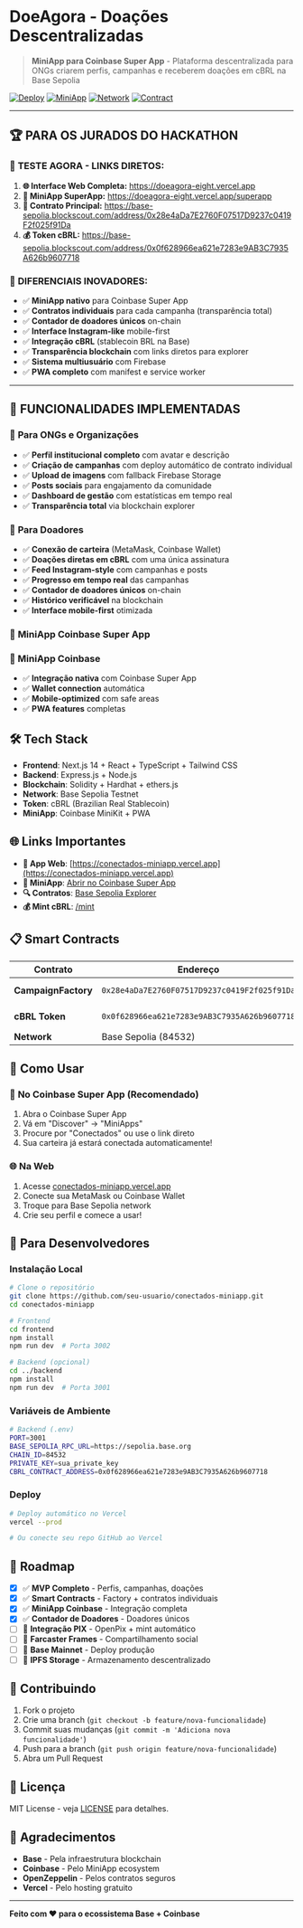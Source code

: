 # DoeAgora - Doações Descentralizadas

> **MiniApp para Coinbase Super App** - Plataforma descentralizada para ONGs criarem perfis, campanhas e receberem doações em cBRL na Base Sepolia

[![Deploy](https://img.shields.io/badge/Deploy-Vercel-black?logo=vercel)](https://doeagora-eight.vercel.app)
[![MiniApp](https://img.shields.io/badge/MiniApp-Coinbase%20SuperApp-0052FF?logo=coinbase)](https://doeagora-eight.vercel.app/superapp)
[![Network](https://img.shields.io/badge/Network-Base%20Sepolia-0052FF)](https://base-sepolia.blockscout.com)
[![Contract](https://img.shields.io/badge/Contract-CampaignFactory-success)](https://base-sepolia.blockscout.com/address/0x28e4aDa7E2760F07517D9237c0419F2f025f91Da)

---

## 🏆 **PARA OS JURADOS DO HACKATHON**

### 🚀 **TESTE AGORA - LINKS DIRETOS:**

1. **🌐 Interface Web Completa:** https://doeagora-eight.vercel.app
2. **📱 MiniApp SuperApp:** https://doeagora-eight.vercel.app/superapp
3. **🔗 Contrato Principal:** https://base-sepolia.blockscout.com/address/0x28e4aDa7E2760F07517D9237c0419F2f025f91Da
4. **💰 Token cBRL:** https://base-sepolia.blockscout.com/address/0x0f628966ea621e7283e9AB3C7935A626b9607718

### 🎯 **DIFERENCIAIS INOVADORES:**

- ✅ **MiniApp nativo** para Coinbase Super App
- ✅ **Contratos individuais** para cada campanha (transparência total)
- ✅ **Contador de doadores únicos** on-chain
- ✅ **Interface Instagram-like** mobile-first
- ✅ **Integração cBRL** (stablecoin BRL na Base)
- ✅ **Transparência blockchain** com links diretos para explorer
- ✅ **Sistema multiusuário** com Firebase
- ✅ **PWA completo** com manifest e service worker

---

## 🚀 **FUNCIONALIDADES IMPLEMENTADAS**

### 🏢 **Para ONGs e Organizações**
- ✅ **Perfil institucional completo** com avatar e descrição
- ✅ **Criação de campanhas** com deploy automático de contrato individual
- ✅ **Upload de imagens** com fallback Firebase Storage
- ✅ **Posts sociais** para engajamento da comunidade
- ✅ **Dashboard de gestão** com estatísticas em tempo real
- ✅ **Transparência total** via blockchain explorer

### 💝 **Para Doadores**
- ✅ **Conexão de carteira** (MetaMask, Coinbase Wallet)
- ✅ **Doações diretas em cBRL** com uma única assinatura
- ✅ **Feed Instagram-style** com campanhas e posts
- ✅ **Progresso em tempo real** das campanhas
- ✅ **Contador de doadores únicos** on-chain
- ✅ **Histórico verificável** na blockchain
- ✅ **Interface mobile-first** otimizada

### 📱 **MiniApp Coinbase Super App**
### 📱 MiniApp Coinbase
- ✅ **Integração nativa** com Coinbase Super App
- ✅ **Wallet connection** automática
- ✅ **Mobile-optimized** com safe areas
- ✅ **PWA features** completas

## 🛠 Tech Stack

- **Frontend**: Next.js 14 + React + TypeScript + Tailwind CSS
- **Backend**: Express.js + Node.js
- **Blockchain**: Solidity + Hardhat + ethers.js
- **Network**: Base Sepolia Testnet
- **Token**: cBRL (Brazilian Real Stablecoin)
- **MiniApp**: Coinbase MiniKit + PWA

## 🌐 Links Importantes

- **🔗 App Web**: [https://conectados-miniapp.vercel.app](https://conectados-miniapp.vercel.app)
- **📱 MiniApp**: [Abrir no Coinbase Super App](https://wallet.coinbase.com/miniapp/conectados)
- **🔍 Contratos**: [Base Sepolia Explorer](https://sepolia.basescan.org/address/0x28e4aDa7E2760F07517D9237c0419F2f025f91Da)
- **💰 Mint cBRL**: [/mint](https://conectados-miniapp.vercel.app/mint)

## 📋 Smart Contracts

| Contrato | Endereço | Função |
|----------|----------|--------|
| **CampaignFactory** | `0x28e4aDa7E2760F07517D9237c0419F2f025f91Da` | Deploy de campanhas |
| **cBRL Token** | `0x0f628966ea621e7283e9AB3C7935A626b9607718` | Stablecoin BRL |
| **Network** | Base Sepolia (84532) | Testnet |

## 🚀 Como Usar

### 📱 **No Coinbase Super App (Recomendado)**
1. Abra o Coinbase Super App
2. Vá em "Discover" → "MiniApps"
3. Procure por "Conectados" ou use o link direto
4. Sua carteira já estará conectada automaticamente!

### 🌐 **Na Web**
1. Acesse [conectados-miniapp.vercel.app](https://conectados-miniapp.vercel.app)
2. Conecte sua MetaMask ou Coinbase Wallet
3. Troque para Base Sepolia network
4. Crie seu perfil e comece a usar!

## 🧪 Para Desenvolvedores

### Instalação Local
```bash
# Clone o repositório
git clone https://github.com/seu-usuario/conectados-miniapp.git
cd conectados-miniapp

# Frontend
cd frontend
npm install
npm run dev  # Porta 3002

# Backend (opcional)
cd ../backend
npm install
npm run dev  # Porta 3001
```

### Variáveis de Ambiente
```bash
# Backend (.env)
PORT=3001
BASE_SEPOLIA_RPC_URL=https://sepolia.base.org
CHAIN_ID=84532
PRIVATE_KEY=sua_private_key
CBRL_CONTRACT_ADDRESS=0x0f628966ea621e7283e9AB3C7935A626b9607718
```

### Deploy
```bash
# Deploy automático no Vercel
vercel --prod

# Ou conecte seu repo GitHub ao Vercel
```

## 🎯 Roadmap

- [x] ✅ **MVP Completo** - Perfis, campanhas, doações
- [x] ✅ **Smart Contracts** - Factory + contratos individuais
- [x] ✅ **MiniApp Coinbase** - Integração completa
- [x] ✅ **Contador de Doadores** - Doadores únicos
- [ ] 🔄 **Integração PIX** - OpenPix + mint automático
- [ ] 🔄 **Farcaster Frames** - Compartilhamento social
- [ ] 🔄 **Base Mainnet** - Deploy produção
- [ ] 🔄 **IPFS Storage** - Armazenamento descentralizado

## 🤝 Contribuindo

1. Fork o projeto
2. Crie uma branch (`git checkout -b feature/nova-funcionalidade`)
3. Commit suas mudanças (`git commit -m 'Adiciona nova funcionalidade'`)
4. Push para a branch (`git push origin feature/nova-funcionalidade`)
5. Abra um Pull Request

## 📄 Licença

MIT License - veja [LICENSE](LICENSE) para detalhes.

## 🙏 Agradecimentos

- **Base** - Pela infraestrutura blockchain
- **Coinbase** - Pelo MiniApp ecosystem
- **OpenZeppelin** - Pelos contratos seguros
- **Vercel** - Pelo hosting gratuito

---

**Feito com ❤️ para o ecossistema Base + Coinbase**
